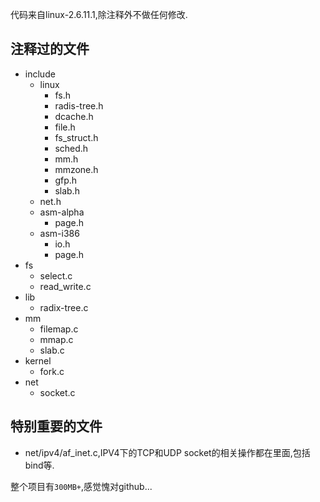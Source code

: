 代码来自linux-2.6.11.1,除注释外不做任何修改.

## 注释过的文件

* include
    * linux
        * fs.h
        * radis-tree.h
        * dcache.h
        * file.h
        * fs_struct.h
        * sched.h
        * mm.h
        * mmzone.h
        * gfp.h
        * slab.h
	* net.h
    * asm-alpha
        * page.h
    * asm-i386
        * io.h
        * page.h
* fs  
    * select.c
    * read_write.c
* lib
    * radix-tree.c
* mm
    * filemap.c
    * mmap.c
    * slab.c
* kernel
    * fork.c
* net
    * socket.c




## 特别重要的文件

* net/ipv4/af_inet.c,IPV4下的TCP和UDP socket的相关操作都在里面,包括bind等.





整个项目有```300MB+```,感觉愧对github...

